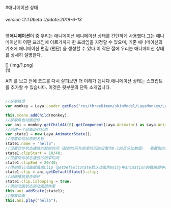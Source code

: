 #애니메이션 상태

###### *version :2.1.0beta   Update:2019-6-13*

앞**애니메이션**이 중 우리는 애니메이션 애니메이션 상태를 간단하게 사용했다.그는 애니메이션이 어떤 프레임에 이르기까지 한 프레임을 지정할 수 있으며, 기존 애니메이션의 기초에 애니메이션 편집 (편단) 을 생성할 수 있다.이 작은 절에 우리는 애니메이션 상태를 상세히 설명한다.

[] (img/1.png)<br>(1)

API 를 보고 전에 코드를 다시 살펴보면 더 이해가 됩니다.애니메이션 상태는 스크립트를 추가할 수 있습니다. 이것은 뒷부분의 단독 소개입니다.


```typescript

//获取精灵
var monkey = Laya.Loader.getRes("res/threeDimen/skinModel/LayaMonkey/LayaMonkey.lh") as Laya.Sprite3D;

this.scene.addChild(monkey);
//获取角色动画组件
var ani = monkey.getChildAt(0).getComponent(Laya.Animator) as Laya.Animator;
//创建一个动画动作状态
var state1 = new Laya.AnimatorState();
//设置动作状态的名称
state1.name = "hello";
//设置动作状态播放的起始时间（起始时间与结束时间的设置为0-1的百分比数值）  要截取的时间点 / 动画的总时长
state1.clipStart = 10/40;
//设置动作状态播放的结束时间
state1.clipEnd = 20/40;
//得到默认动画赋值给Clip（getDefaultState默认动画为Unity中animation的数组顺序0下标的动画）
state1.clip = ani.getDefaultState().clip;
//动画播放是否循环
state1.clip.islooping = true;
//添加动画状态到动画组件里
this.ani.addState(state1);
//播放动画
this.ani.play("hello");
```


